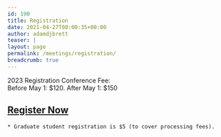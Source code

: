 ```yaml
---
id: 190
title: Registration
date: 2021-04-27T00:00:35+00:00
author: adamdjbrett
teaser: |
layout: page
permalink: /meetings/registration/
breadcrumb: true
---
```

2023 Registration Conference Fee:  
Before May 1: $120.  After May 1: $150

## [Register Now](https://www.memberplanet.com/events/nabpr/nabprmaymeeting2023)
    * Graduate student registration is $5 (to cover processing fees).